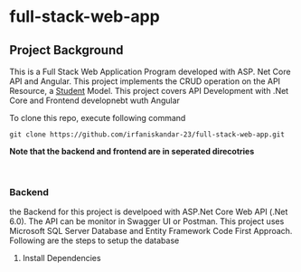 # full-stack-web-app

##  Project Background
  This is a Full Stack Web Application Program developed with ASP. Net Core API and Angular. This project implements the CRUD operation on the API Resource,
   a [Student](https://github.com/irfaniskandar-23/full-stack-web-app/blob/main/backend/student%20API/Models/Student.cs) Model. This project covers API Development with .Net Core and Frontend developnebt wuth Angular


To clone this repo, execute following command
   
```
git clone https://github.com/irfaniskandar-23/full-stack-web-app.git
```
 **Note that the backend and frontend are in seperated direcotries** 
 
 <br />
 
### Backend
the Backend for this  project is develpoed with ASP.Net Core Web API (.Net 6.0). The API can be monitor in Swagger UI or Postman.
This project uses Microsoft SQL Server Database and Entity Framework Code First Approach. Following are the steps to setup the database

1. Install Dependencies



